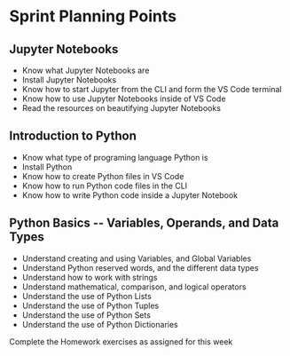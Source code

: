 # Sprint Planning Points

## Jupyter Notebooks

- Know what Jupyter Notebooks are
- Install Jupyter Notebooks
- Know how to start Jupyter from the CLI and form the VS Code terminal
- Know how to use Jupyter Notebooks inside of VS Code
- Read the resources on beautifying Jupyter Notebooks

## Introduction to Python

- Know what type of programing language Python is
- Install Python
- Know how to create Python files in VS Code
- Know how to run Python code files in the CLI
- Know how to write Python code inside a Jupyter Notebook

## Python Basics -- Variables, Operands, and Data Types

- Understand creating and using Variables, and Global Variables
- Understand Python reserved words, and the different data types
- Understand how to work with strings
- Understand mathematical, comparison, and logical operators
- Understand the use of Python Lists
- Understand the use of Python Tuples
- Understand the use of Python Sets
- Understand the use of Python Dictionaries

Complete the Homework exercises as assigned for this week
